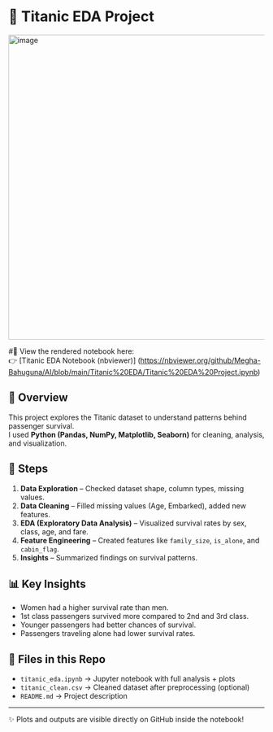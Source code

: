 # 🚢 Titanic EDA Project

<img width="600" height="600" alt="image" src="https://github.com/user-attachments/assets/f5d41de1-f796-4f5f-840d-e79bdf8030f4" />


#📘 View the rendered notebook here:  
👉 [Titanic EDA Notebook (nbviewer)] (https://nbviewer.org/github/Megha-Bahuguna/AI/blob/main/Titanic%20EDA/Titanic%20EDA%20Project.ipynb)

## 📌 Overview
This project explores the Titanic dataset to understand patterns behind passenger survival.  
I used **Python (Pandas, NumPy, Matplotlib, Seaborn)** for cleaning, analysis, and visualization.

## 🔎 Steps
1. **Data Exploration** – Checked dataset shape, column types, missing values.  
2. **Data Cleaning** – Filled missing values (Age, Embarked), added new features.  
3. **EDA (Exploratory Data Analysis)** – Visualized survival rates by sex, class, age, and fare.  
4. **Feature Engineering** – Created features like `family_size`, `is_alone`, and `cabin_flag`.  
5. **Insights** – Summarized findings on survival patterns.

## 📊 Key Insights
- Women had a higher survival rate than men.  
- 1st class passengers survived more compared to 2nd and 3rd class.  
- Younger passengers had better chances of survival.  
- Passengers traveling alone had lower survival rates.  

## 📂 Files in this Repo
- `titanic_eda.ipynb` → Jupyter notebook with full analysis + plots  
- `titanic_clean.csv` → Cleaned dataset after preprocessing (optional)  
- `README.md` → Project description  

---
✨ Plots and outputs are visible directly on GitHub inside the notebook!

